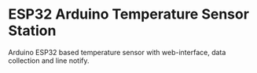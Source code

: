 # ESP32 Arduino Temperature Sensor Station
Arduino ESP32 based temperature sensor with web-interface, data collection and line notify.
